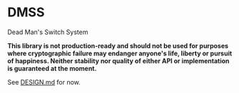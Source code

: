 # DMSS
Dead Man's Switch System

**This library is not production-ready and should not be used for purposes
where cryptographic failure may endanger anyone's life, liberty or pursuit of
happiness. Neither stability nor quality of either API or implementation is
guaranteed at the moment.**

See [DESIGN.md](DESIGN.md) for now.

